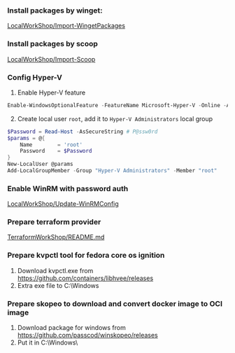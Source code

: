 ### Install packages by winget: 
[LocalWorkShop/Import-WingetPackages](../../LocalWorkShop/Import-WingetPackages/)

### Install packages by scoop
[LocalWorkShop/Import-Scoop](../../LocalWorkShop/Import-Scoop/)

### Config Hyper-V
1. Enable Hyper-V feature
```powershell
Enable-WindowsOptionalFeature -FeatureName Microsoft-Hyper-V -Online -All -NoRestart -WarningAction SilentlyContinue
```
2. Create local user `root`, add it to `Hyper-V Administrators` local group
```powershell
$Password = Read-Host -AsSecureString # P@ssw0rd
$params = @{
    Name        = 'root'
    Password    = $Password
}
New-LocalUser @params
Add-LocalGroupMember -Group "Hyper-V Administrators" -Member "root"
```

### Enable WinRM with password auth
[LocalWorkShop/Update-WinRMConfig](../../LocalWorkShop/Update-WinRMConfig/)

### Prepare terraform provider
[TerraformWorkShop/README.md](../../TerraformWorkShop/README.md)

### Prepare kvpctl tool for fedora core os ignition 
1. Download kvpctl.exe from https://github.com/containers/libhvee/releases
2. Extra exe file to C:\Windows

### Prepare skopeo to download and convert docker image to OCI image
1. Download package for windows from https://github.com/passcod/winskopeo/releases
2. Put it in C:\Windows\